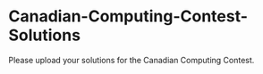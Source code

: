 # Canadian-Computing-Contest-Solutions
Please upload your solutions for the Canadian Computing Contest.
